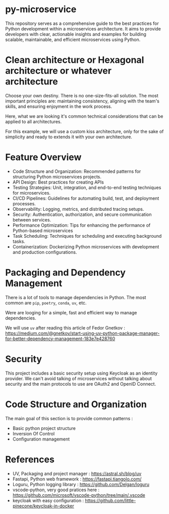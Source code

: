 # py-microservice

This repository serves as a comprehensive guide to the best practices for Python development within a microservices architecture. It aims to provide developers with clear, actionable insights and examples for building scalable, maintainable, and efficient microservices using Python.

# Clean architecture or Hexagonal architecture or whatever architecture

Choose your own destiny. There is no one-size-fits-all solution. The most important principles are: maintaining consistency, aligning with the team's skills, and ensuring enjoyment in the work process.

Here, what we are looking it's common technical considerations that can be applied to all architectures.

For this example, we will use a custom kiss architecture, only for the sake of simplicity and ready to extends it with your own architecture.

# Feature Overview

- Code Structure and Organization: Recommended patterns for structuring Python microservices projects.
- API Design: Best practices for creating APIs
- Testing Strategies: Unit, integration, and end-to-end testing techniques for microservices.
- CI/CD Pipelines: Guidelines for automating build, test, and deployment processes.
- Observability: Logging, metrics, and distributed tracing setups.
- Security: Authentication, authorization, and secure communication between services.
- Performance Optimization: Tips for enhancing the performance of Python-based microservices
- Task Scheduling: Techniques for scheduling and executing background tasks.
- Containerization: Dockerizing Python microservices with development and production configurations.

# Packaging and Dependency Management

There is a lot of tools to manage dependencies in Python. The most common are `pip`, `poetry`, `conda`, `uv`, etc.

Were are looging for a simple, fast and efficient way to manage dependencies.

We will use `uv` after reading this article of Fedor Gnetkov : https://medium.com/@gnetkov/start-using-uv-python-package-manager-for-better-dependency-management-183e7e428760

# Security

This project includes a basic security setup using Keycloak as an identity provider. We can't avoid talking of microservices without talking about security and the main protocols to use are OAuth2 and OpenID Connect.

# Code Structure and Organization

The main goal of this section is to provide common patterns :

- Basic python project structure
- Inversion Of Control
- Configuration management

# References

- UV, Packaging and project manager : https://astral.sh/blog/uv
- Fastapi, Python web framework : https://fastapi.tiangolo.com/
- Loguru, Python logging library : https://github.com/Delgan/loguru
- vscode-python, very good pratices here : https://github.com/microsoft/vscode-python/tree/main/.vscode
- keycloak with easy configuration : https://github.com/little-pinecone/keycloak-in-docker
